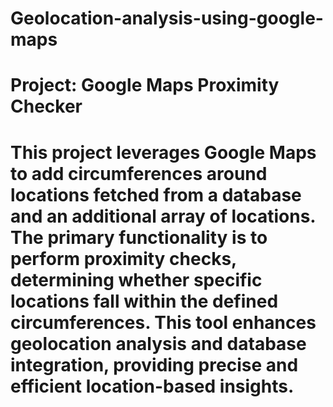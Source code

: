 # Geolocation-analysis-using-google-maps
# Project: Google Maps Proximity Checker
# This project leverages Google Maps to add circumferences around locations fetched from a database and an additional array of locations. The primary functionality is to perform proximity checks, determining whether specific locations fall within the defined circumferences. This tool enhances geolocation analysis and database integration, providing precise and efficient location-based insights.
